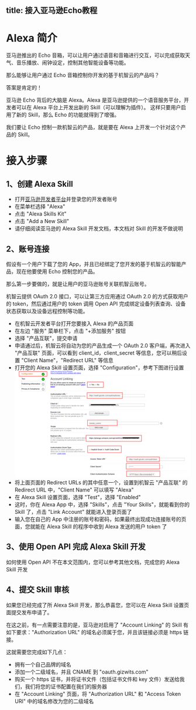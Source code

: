 title: 接入亚马逊Echo教程
---

# Alexa 简介

亚马逊推出的 Echo 音箱，可以让用户通过语音和音箱进行交互，可以完成获取天气、音乐播放、闹钟设定，控制其他智能设备等功能。

那么能够让用户通过 Echo 音箱控制你开发的基于机智云的产品吗？

答案是肯定的！

亚马逊 Echo 背后的大脑是 Alexa。Alexa 是亚马逊提供的一个语音服务平台，开发者可以在 Alexa 平台上开发出新的 Skill（可以理解为插件）。
这样只要用户启用了新的 Skill，那么 Echo 的功能就得到了增强。

我们要让 Echo 控制一款机智云的产品，就是要在 Alexa 上开发一个针对这个产品的 Skill。

# 接入步骤

## 1、创建 Alexa Skill

- 打开[亚马逊开发者平台](https://developer.amazon.com)并登录您的开发者账号
- 在菜单栏选择 "Alexa"
- 点击 "Alexa Skills Kit"
- 点击 "Add a New Skill"
- 请仔细阅读亚马逊的 Alexa Skill 开发文档，本文档对 Skill 的开发不做说明

## 2、账号连接

假设有一个用户下载了您的 App，并且已经绑定了您开发的基于机智云的智能产品，现在他要使用 Echo 控制您的产品。

那么第一步要做的，就是让用户的亚马逊账号关联机智云账号。

机智云提供 OAuth 2.0 接口，可以让第三方应用通过 OAuth 2.0 的方式获取用户的 token，然后通过用户的 token 调用 Open API 完成绑定设备列表查询、设备状态获取以及设备远程控制等功能。

- 在机智云开发者平台打开您要接入 Alexa 的产品页面
- 在左边 "服务" 菜单栏下，点击 "+添加服务" 按钮
- 选择 "产品互联"，提交申请
- 申请通过后，机智云将自动为您的产品生成一个 OAuth 2.0 客户端，再次进入 "产品互联" 页面，可以看到 client_id，client_secret 等信息，您可以稍后设置 "Client Name"，"Redirect URL" 等信息
- 打开您的 Alexa Skill 设置页面，选择 "Configuration"，参考下图进行设置
![Account Linking](/assets/zh-cn/UserManual/Echo/account_linking.png)
- 将上面页面的 Redirect URLs 的其中任意一个，设置到机智云 "产品互联" 的 Redirect URL 中，"Client Name" 可以填写 "Alexa"
- 在 Alexa Skill 设置页面，选择 "Test"，选择 "Enabled"
- 这时，你在 Alexa App 中，选择 "Skills"，点击 "Your Skills"，就能看到你的 Skill 了，点击 "Link Account" 就能进入登录页面了
- 输入您在自己的 App 中注册的账号和密码，如果最终出现成功连接账号的页面，您就能在 Alexa Skill 的程序中收到 Alexa 发送的用户 token 了

## 3、使用 Open API 完成 Alexa Skill 开发

如何使用 Open API 不在本文范围内，您可以参考其他文档，完成您的 Alexa Skill 开发

## 4、提交 Skill 审核

如果您已经完成了所 Alexa Skill 开发，那么恭喜您，您可以在 Alexa Skill 设置页面提交发布申请了。

在这之前，有一点需要注意的是，亚马逊对启用了 "Account Linking" 的 Skill 有如下要求："Authorization URL" 的域名必须属于您，并且该链接必须是 https 链接。

这就需要您完成如下几点：

- 拥有一个自己品牌的域名
- 添加一个二级域名，并且 CNAME 到 "oauth.gizwits.com"
- 购买一个 https 证书，并将证书文件（包括证书文件和 key 文件）发送给我们，我们将您的证书配置在我们的服务器
- 在 "Account Linking" 页面，将 "Authorization URL" 和 "Access Token URI" 中的域名修改为您的二级域名
